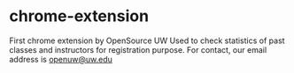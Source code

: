 # chrome-extension
First chrome extension by OpenSource UW
Used to check statistics of past classes and instructors for registration purpose.
For contact, our email address is openuw@uw.edu

